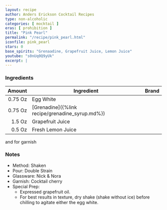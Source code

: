 ```yaml
---
layout: recipe
author: Anders Erickson Cocktail Recipes
type: non-alcoholic
categories: [ mocktail ]
eras: [ prohibition ]
title: "Pink Pearl"
permalink: "/recipe/pink_pearl.html"
iconfile: pink_pearl
stars: 0
base_spirits: "Grenaadine, Grapefruit Juice, Lemon Juice"
youtube: "s0nUq0Q9yUk"
excerpt: |
---
```


### Ingredients

|  Amount | Ingredient                                      | Brand |
| ------: | ----------------------------------------------- | ----- |
| 0.75 Oz | Egg White                                       |
| 0.75 Oz | [Grenadine]({%link recipe/grenadine_syrup.md%}) |
|  1.5 Oz | Grapefruit Juice                                |
|  0.5 Oz | Fresh Lemon Juice                               |

and for garnish

### Notes

- Method: Shaken
- Pour: Double Strain
- Glassware: Nick &amp; Nora
- Garnish: Cocktail cherry
- Special Prep: 
  - Expressed grapefruit oil. 
  - For best results in texture, dry shake (shake without ice) before chilling to agitate either the egg white.
